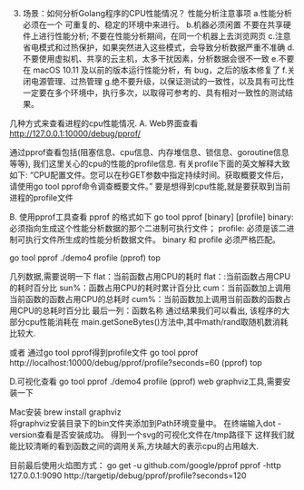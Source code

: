 3. 场景：如何分析Golang程序的CPU性能情况？
性能分析注意事项
a.性能分析必须在一个
可重复的、稳定的环境中来进行。
b.机器必须闲置
不要在共享硬件上进行性能分析;
不要在性能分析期间，在同一个机器上去浏览网页
c.注意省电模式和过热保护，如果突然进入这些模式，会导致分析数据严重不准确
d.不要使用虚拟机、共享的云主机，太多干扰因素，分析数据会很不一致
e.不要在 macOS 10.11 及以前的版本运行性能分析，有 bug，之后的版本修复了
f.关闭电源管理、过热管理
g.绝不要升级，以保证测试的一致性，以及具有可比性
一定要在多个环境中，执行多次，以取得可参考的、具有相对一致性的测试结果。



几种方式来查看进程的cpu性能情况.
A. Web界面查看
http://127.0.0.1:10000/debug/pprof/

通过pprof查看包括(阻塞信息、cpu信息、内存堆信息、锁信息、goroutine信息等等), 我们这里关心的cpu的性能的profile信息.
有关profile下面的英文解释大致如下:
“CPU配置文件。您可以在秒GET参数中指定持续时间。获取概要文件后，请使用go tool pprof命令调查概要文件。”
要是想得到cpu性能,就是要获取到当前进程的profile文件


B. 使用pprof工具查看
pprof 的格式如下
go tool pprof [binary] [profile]
binary: 必须指向生成这个性能分析数据的那个二进制可执行文件；
profile: 必须是该二进制可执行文件所生成的性能分析数据文件。
binary 和 profile 必须严格匹配。

go tool pprof ./demo4 profile
(pprof) top

几列数据,需要说明一下
flat：当前函数占用CPU的耗时
flat：:当前函数占用CPU的耗时百分比
sun%：函数占用CPU的耗时累计百分比
cum：当前函数加上调用当前函数的函数占用CPU的总耗时
cum%：当前函数加上调用当前函数的函数占用CPU的总耗时百分比
最后一列：函数名称
通过结果我们可以看出, 该程序的大部分cpu性能消耗在 main.getSoneBytes()方法中,其中math/rand取随机数消耗比较大.


或者
通过go tool pprof得到profile文件
go tool pprof http://localhost:10000/debug/pprof/profile?seconds=60
(pprof) top


D.可视化查看
go tool pprof ./demo4 profile
(pprof) web
graphviz工具,需要安装一下

Mac安装
brew install graphviz  
将graphviz安装目录下的bin文件夹添加到Path环境变量中。 在终端输入dot -version查看是否安装成功。
得到一个svg的可视化文件在/tmp路径下
这样我们就能比较清晰的看到函数之间的调用关系,方块越大的表示cpu的占用越大.


目前最后使用火焰图方式：
go get -u github.com/google/pprof 
pprof -http 127.0.0.1:9090 http://targetip/debug/pprof/profile\?seconds\=120
